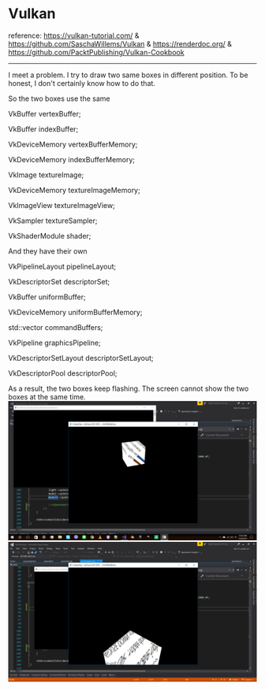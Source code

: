 # Vulkan

reference: https://vulkan-tutorial.com/ & https://github.com/SaschaWillems/Vulkan & https://renderdoc.org/ & https://github.com/PacktPublishing/Vulkan-Cookbook

--------------------------
I meet a problem. I try to draw two same boxes in different position. To be honest, I don't certainly know how to do that. 

So the two boxes use the same

VkBuffer vertexBuffer;

VkBuffer indexBuffer;

VkDeviceMemory vertexBufferMemory;

VkDeviceMemory indexBufferMemory;

VkImage textureImage;

VkDeviceMemory textureImageMemory;

VkImageView textureImageView;

VkSampler textureSampler;

VkShaderModule shader;

And they have their own 

VkPipelineLayout pipelineLayout;

VkDescriptorSet descriptorSet;

VkBuffer uniformBuffer;

VkDeviceMemory uniformBufferMemory;

std::vector<VkCommandBuffer> commandBuffers;

VkPipeline graphicsPipeline;

VkDescriptorSetLayout descriptorSetLayout;

VkDescriptorPool descriptorPool;

As a result, the two boxes keep flashing. The screen cannot show the two boxes at the same time. 
![alt text](problem1.png)
![alt text](problem2.png)
